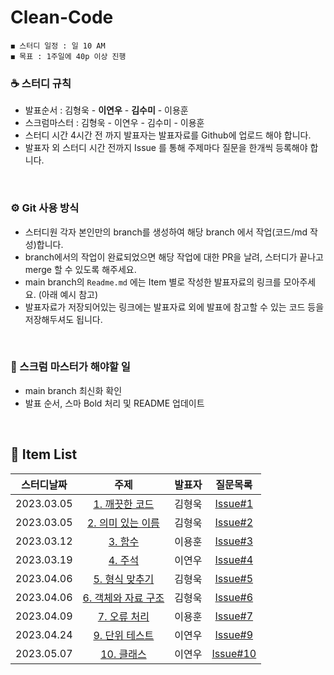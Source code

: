 # Clean-Code

    ◼︎ 스터디 일정 : 일 10 AM
    ◼︎ 목표 : 1주일에 40p 이상 진행

    
### ☕️ 스터디 규칙

- 발표순서 : 김형욱 - **이연우** - **김수미** - 이용훈
- 스크럼마스터 : 김형욱 - 이연우 - 김수미 - 이용훈
- 스터디 시간 4시간 전 까지 발표자는 발표자료를 Github에 업로드 해야 합니다.
- 발표자 외 스터디 시간 전까지 Issue 를 통해 주제마다 질문을 한개씩 등록해야 합니다.

<br>

### ⚙️ Git 사용 방식

- 스터디원 각자 본인만의 branch를 생성하여 해당 branch 에서 작업(코드/md 작성)합니다.
- branch에서의 작업이 완료되었으면 해당 작업에 대한 PR을 날려, 스터디가 끝나고 merge 할 수 있도록 해주세요.
- main branch의 `Readme.md` 에는 Item 별로 작성한 발표자료의 링크를 모아주세요. (아래 예시 참고)
- 발표자료가 저장되어있는 링크에는 발표자료 외에 발표에 참고할 수 있는 코드 등을 저장해두셔도 됩니다.
<br>

### 📌 스크럼 마스터가 해야할 일

- main branch 최신화 확인
- 발표 순서, 스마 Bold 처리 및 README 업데이트
<br>


## 🍄 Item List

|   스터디날짜    | 주제 | 발표자 |    질문목록 |
|:----------:|:---:|:----------:|:----------:|
| 2023.03.05 | [1. 깨끗한 코드](https://morning-paprika-8fa.notion.site/7c828fa6634f4adfa3268dd0efadfeaf) | 김형욱 | [Issue#1](https://github.com/Dev-Prison/Clean-Code/issues/1) |
| 2023.03.05 | [2. 의미 있는 이름](https://morning-paprika-8fa.notion.site/dc96fc0af88b466c960d53553d9bd614) | 김형욱 | [Issue#2](https://github.com/Dev-Prison/Clean-Code/issues/3) |
| 2023.03.12 | [3. 함수](https://github.com/Dev-Prison/Clean-Code/blob/main/yonghoon/ch03_%ED%95%A8%EC%88%98.md) | 이용훈 | [Issue#3](https://github.com/Dev-Prison/Clean-Code/issues/5) |
| 2023.03.19 | [4. 주석](https://github.com/Dev-Prison/Clean-Code/blob/main/ynoolee/ch04_%EC%A3%BC%EC%84%9D.md) | 이연우 | [Issue#4](https://github.com/Dev-Prison/Clean-Code/issues/8) |
| 2023.04.06 | [5. 형식 맞추기](https://morning-paprika-8fa.notion.site/acc485d4edf64275bdb09b635da3c850) | 김형욱 | [Issue#5](https://github.com/Dev-Prison/Clean-Code/issues/11) |
| 2023.04.06 | [6. 객체와 자료 구조](https://morning-paprika-8fa.notion.site/0d5be3f386844d4eb4f41ab49f20e0aa) | 김형욱 | [Issue#6](https://github.com/Dev-Prison/Clean-Code/issues/12) |
| 2023.04.09 | [7. 오류 처리](https://github.com/Dev-Prison/Clean-Code/blob/main/yonghoon/ch07_%EC%98%88%EC%99%B8%EC%B2%98%EB%A6%AC.md) | 이용훈 | [Issue#7](https://github.com/Dev-Prison/Clean-Code/issues/15)|
| 2023.04.24 | [9. 단위 테스트](https://github.com/Dev-Prison/Clean-Code/blob/main/ynoolee/ch09_%EB%8B%A8%EC%9C%84%ED%85%8C%EC%8A%A4%ED%8A%B8.md) | 이연우 | [Issue#9](https://github.com/Dev-Prison/Clean-Code/issues/18)
| 2023.05.07 | [10. 클래스](https://github.com/Dev-Prison/Clean-Code/blob/main/ynoolee/ch10_%ED%81%B4%EB%9E%98%EC%8A%A4.md) | 이연우 | [Issue#10](https://github.com/Dev-Prison/Clean-Code/issues/21)
